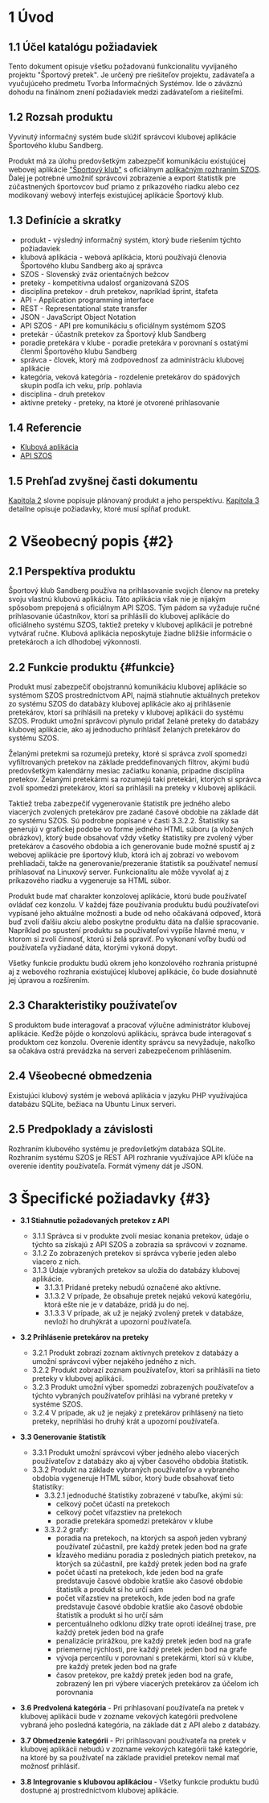 # 1 Úvod

## 1.1 Účel katalógu požiadaviek

Tento dokument opisuje všetku požadovanú funkcionalitu vyvíjaného projektu "Športový pretek". Je určený pre riešiteľov
projektu, zadávateľa a vyučujúceho predmetu Tvorba Informačných Systémov. Ide o záväznú dohodu na finálnom znení
požiadaviek medzi zadávateľom a riešiteľmi.

## 1.2 Rozsah produktu

Vyvinutý informačný systém bude slúžiť správcovi klubovej aplikácie Športového klubu Sandberg.

Produkt má za úlohu predovšetkým zabezpečiť komunikáciu existujúcej webovej aplikácie ["Športový klub"][KA] s
oficiálnym [aplikačným rozhraním SZOS][API SZOS]. Ďalej je potrebné umožniť správcovi zobrazenie a export štatistík pre
zúčastnených športovcov buď priamo z príkazového riadku alebo cez modikovaný webový interfejs existujúcej aplikácie
Športový klub.

## 1.3 Definície a skratky

- produkt - výsledný informačný systém, ktorý bude riešením týchto požiadaviek
- klubová aplikácia - webová aplikácia, ktorú používajú členovia Športového klubu Sandberg ako aj správca
- SZOS - Slovenský zväz orientačných bežcov
- preteky - kompetitívna udalosť organizovaná SZOS
- disciplína pretekov - druh pretekov, napríklad šprint, štafeta
- API - Application programming interface
- REST - Representational state transfer
- JSON - JavaScript Object Notation
- API SZOS - API pre komunikáciu s oficiálnym systémom SZOS
- pretekár - účastník pretekov za Športový klub Sandberg
- poradie pretekára v klube - poradie pretekára v porovnaní s ostatými členmi Športového klubu Sandberg
- správca - človek, ktorý má zodpovednosť za administráciu klubovej aplikácie
- kategória, veková kategória - rozdelenie pretekárov do spádových skupín podľa ich veku, príp. pohlavia
- disciplína - druh pretekov
- aktívne preteky - preteky, na ktoré je otvorené prihlasovanie

## 1.4 Referencie

[KA]: https://github.com/TIS2017/SportovyKlub "Klubová aplikácia"

[API SZOS]: https://is.orienteering.sk/api "API SZOS"

- [Klubová aplikácia][KA]
- [API SZOS][API SZOS]

## 1.5 Prehľad zvyšnej časti dokumentu

[Kapitola 2](#2) slovne popisuje plánovaný produkt a jeho perspektívu. [Kapitola 3](#3) detailne opisuje požiadavky,
ktoré musí spĺňať produkt.

# 2 Všeobecný popis {#2}

## 2.1 Perspektíva produktu

Športový klub Sandberg používa na prihlasovanie svojich členov na preteky svoju vlastnú klubovú aplikáciu. Táto
aplikácia však nie je nijakým spôsobom prepojená s oficiálnym API SZOS. Tým pádom sa vyžaduje ručné prihlasovanie
účastníkov, ktorí sa prihlásili do klubovej aplikácie do oficiálneho systému SZOS, taktiež preteky v klubovej aplikácii
je potrebné vytvárať ručne. Klubová aplikácia neposkytuje žiadne bližšie informácie o pretekároch a ich dlhodobej
výkonnosti.

## 2.2 Funkcie produktu {#funkcie}

Produkt musí zabezpečiť obojstrannú komunikáciu klubovej aplikácie so systémom SZOS prostredníctvom API, najmä
stiahnutie aktuálnych pretekov zo systému SZOS do databázy klubovej aplikácie ako aj prihlásenie pretekárov, ktorí sa
prihlásili na preteky v klubovej aplikácii do systému SZOS. Produkt umožní správcovi plynulo pridať želané preteky do
databázy klubovej aplikácie, ako aj jednoducho prihlásiť želaných pretekárov do systému SZOS.

Želanými pretekmi sa rozumejú preteky, ktoré si správca zvolí spomedzi vyfiltrovaných pretekov na základe
preddefinovaných filtrov, akými budú predovšetkým kalendárny mesiac začiatku konania, prípadne disciplína pretekov.
Želanými pretekármi sa rozumejú takí pretekári, ktorých si správca zvolí spomedzi pretekárov, ktorí sa prihlásili na
preteky v klubovej aplikácii.

Taktiež treba zabezpečiť vygenerovanie štatistík pre jedného alebo viacerých zvolených pretekárov pre zadané časové
obdobie na základe dát zo systému SZOS. Sú podrobne popísané v časti 3.3.2.2. Štatistiky sa generujú v grafickej podobe
vo forme jedného HTML súboru (a vložených obrázkov), ktorý bude obsahovať vždy všetky štatistiky pre zvolený výber
pretekárov a časového obdobia a ich generovanie bude možné spustiť aj z webovej aplikácie pre športový klub, ktorá ich
aj zobrazí vo webovom prehliadači, takže na generovanie/prezeranie štatistík sa používateľ nemusí prihlasovať na
Linuxový server. Funkcionalitu ale môže vyvolať aj z príkazového riadku a vygeneruje sa HTML súbor.

Produkt bude mať charakter konzolovej aplikácie, ktorú bude používateľ ovládať cez konzolu. V každej fáze používania
produktu budú používateľovi vypísané jeho aktuálne možnosti a bude od neho očakávaná odpoveď, ktorá buď zvolí ďalšiu
akciu alebo poskytne produktu dáta na ďalšie spracovanie. Napríklad po spustení produktu sa používateľovi vypíše hlavné
menu, v ktorom si zvolí činnosť, ktorú si želá spraviť. Po vykonaní voľby budú od používateľa vyžiadané dáta, ktorými
vykoná dopyt.

Všetky funkcie produktu budú okrem jeho konzolového rozhrania prístupné aj z webového rozhrania existujúcej klubovej
aplikácie, čo bude dosiahnuté jej úpravou a rozšírením.

## 2.3 Charakteristiky používateľov

S produktom bude interagovať a pracovať výlučne administrátor klubovej aplikácie. Keďže pôjde o konzolovú aplikáciu,
správca bude interagovať s produktom cez konzolu. Overenie identity správcu sa nevyžaduje, nakoľko sa očakáva ostrá
prevádzka na serveri zabezpečenom prihlásením.

## 2.4 Všeobecné obmedzenia

Existujúci klubový systém je webová aplikácia v jazyku PHP využívajúca databázu SQLite, bežiaca na Ubuntu Linux serveri.

## 2.5 Predpoklady a závislosti

Rozhraním klubového systému je predovšetkým databáza SQLite. Rozhraním systému SZOS je REST API rozhranie využívajúce
API kľúče na overenie identity používateľa. Formát výmeny dát je JSON.

# 3 Špecifické požiadavky {#3}

- **3.1 Stiahnutie požadovaných pretekov z API**
    + 3.1.1 Správca si v produkte zvolí mesiac konania pretekov, údaje o týchto sa získajú z API SZOS a zobrazia sa
      správcovi v zozname.
    + 3.1.2 Zo zobrazených pretekov si správca vyberie jeden alebo viacero z nich.
    + 3.1.3 Údaje vybraných pretekov sa uložia do databázy klubovej aplikácie.
        + 3.1.3.1 Pridané preteky nebudú označené ako aktívne.
        + 3.1.3.2 V prípade, že obsahuje pretek nejakú vekovú kategóriu, ktorá ešte nie je v databáze, pridá ju do nej.
        + 3.1.3.3 V prípade, ak už je nejaký zvolený pretek v databáze, nevloží ho druhýkrát a upozorní používateľa.

- **3.2 Prihlásenie pretekárov na preteky**
    + 3.2.1 Produkt zobrazí zoznam aktívnych pretekov z databázy a umožní správcovi výber nejakého jedného z nich.
    + 3.2.2 Produkt zobrazí zoznam používateľov, ktorí sa prihlásili na tieto preteky v klubovej aplikácii.
    + 3.2.3 Produkt umožní výber spomedzi zobrazených používateľov a týchto vybraných používateľov prihlási na vybrané
      preteky v systéme SZOS.
    + 3.2.4 V prípade, ak už je nejaký z pretekárov prihlásený na tieto preteky, neprihlási ho druhý krát a upozorní
      používateľa.

- **3.3 Generovanie štatistík**
    + 3.3.1 Produkt umožní správcovi výber jedného alebo viacerých používateľov z databázy ako aj výber časového obdobia
      štatistík.
    + 3.3.2 Produkt na základe vybraných používateľov a vybraného obdobia vygeneruje HTML súbor, ktorý bude obsahovať
      tieto štatistiky:
        + 3.3.2.1 jednoduché štatistiky zobrazené v tabuľke, akými sú:
            + celkový počet účastí na pretekoch
            + celkový počet víťazstiev na pretekoch
            + poradie pretekára spomedzi pretekárov v klube
        + 3.3.2.2 grafy:
            + poradia na pretekoch, na ktorých sa aspoň jeden vybraný používateľ zúčastnil, pre každý pretek jeden bod
              na grafe
            + kĺzavého mediánu poradia z posledných piatich pretekov, na ktorých sa zúčastnil, pre každý pretek jeden
              bod na grafe
            + počet účastí na pretekoch, kde jeden bod na grafe predstavuje časové obdobie kratšie ako časové obdobie
              štatistík a produkt si ho určí sám
            + počet víťazstiev na pretekoch, kde jeden bod na grafe predstavuje časové obdobie kratšie ako časové
              obdobie štatistík a produkt si ho určí sám
            + percentuálneho odklonu dĺžky trate oproti ideálnej trase, pre každý pretek jeden bod na grafe
            + penalizácie prirážkou, pre každý pretek jeden bod na grafe
            + priemernej rýchlosti, pre každý pretek jeden bod na grafe
            + vývoja percentilu v porovnaní s pretekármi, ktorí sú v klube, pre každý pretek jeden bod na grafe
            + časov pretekov, pre každý pretek jeden bod na grafe, zobrazený len pri výbere viacerých pretekárov za
              účelom ich porovnania

- **3.6 Predvolená kategória** - Pri prihlasovaní používateľa na pretek v klubovej aplikácii bude v zozname vekových
  kategórii predvolene vybraná jeho posledná kategória, na základe dát z API alebo z databázy.

- **3.7 Obmedzenie kategórii** - Pri prihlasovaní používateľa na pretek v klubovej aplikácii nebudú v zozname vekových
  kategórii také kategórie, na ktoré by sa používateľ na základe pravidiel pretekov nemal mať možnosť prihlásiť.

- **3.8 Integrovanie s klubovou aplikáciou** - Všetky funkcie produktu budú dostupné aj prostredníctvom klubovej
  aplikácie.
